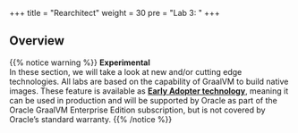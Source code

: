 +++
title = "Rearchitect"
weight = 30
pre = "Lab 3: "
+++

## Overview

{{% notice warning %}}
**Experimental**  
In these section, we will take a look at new and/or cutting edge technologies. All labs are based on the capability of GraalVM to build native images. These feature is available as **[Early Adopter technology](https://www.graalvm.org/docs/reference-manual/native-image/)**, meaning it can be used in production and will be supported by Oracle as part of the Oracle GraalVM Enterprise Edition subscription, but is not covered by Oracle’s standard warranty.
{{% /notice %}}
